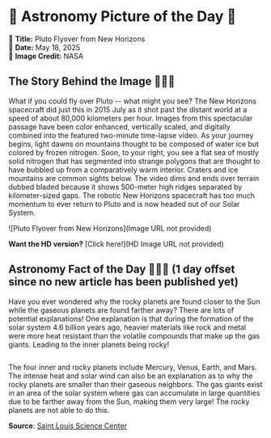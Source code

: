 # 🌌 Astronomy Picture of the Day 🌌
🔭 **Title:** Pluto Flyover from New Horizons  
📅 **Date:** May 18, 2025  
📸 **Image Credit:** NASA  

## The Story Behind the Image 🧑‍🚀🔭
What if you could fly over Pluto -- what might you see? The New Horizons spacecraft did just this in 2015 July as it shot past the distant world at a speed of about 80,000 kilometers per hour. Images from this spectacular passage have been color enhanced, vertically scaled, and digitally combined into the featured two-minute time-lapse video. As your journey begins, light dawns on mountains thought to be composed of water ice but colored by frozen nitrogen.  Soon, to your right, you see a flat sea of mostly solid nitrogen that has segmented into strange polygons that are thought to have bubbled up from a comparatively warm interior.  Craters and ice mountains are common sights below. The video dims and ends over terrain dubbed bladed because it shows 500-meter high ridges separated by kilometer-sized gaps.  The robotic New Horizons spacecraft has too much momentum to ever return to Pluto and is now headed out of our Solar System.

![Pluto Flyover from New Horizons](Image URL not provided)

**Want the HD version?** [Click here!](HD Image URL not provided)

## Astronomy Fact of the Day 👩‍🚀🚀 (1 day offset since no new article has been published yet)
<p>Have you ever wondered why the rocky planets are found closer to the Sun while the gaseous planets are found farther away? There are lots of potential explanations! One explanation is that during the formation of the solar system 4.6 billion years ago, heavier materials like rock and metal were more heat resistant than the volatile compounds that make up the gas giants. Leading to the inner planets being rocky!</p>
<p><img src="https://www.slsc.org/wp-content/uploads/2025/05/may-17.jpg" alt=""/></p>
<p>The four inner and rocky planets include Mercury, Venus, Earth, and Mars. The intense heat and solar wind can also be an explanation as to why the rocky planets are smaller than their gaseous neighbors. The gas giants exist in an area of the solar system where gas can accumulate in large quantities due to be farther away from the Sun, making them very large! The rocky planets are not able to do this.</p>

**Source**: [Saint Louis Science Center](https://www.slsc.org/astronomy-fact-of-the-day-may-17-2025/)
